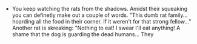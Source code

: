- You keep watching the rats from the shadows. Amidst their squeaking you can definetly make out a couple of words. "This dumb rat family... hoarding all the food in their corner. If it weren't for that strong fellow..." Another rat is skreaking: "Nothing to eat! I swear I'll eat anything! A shame that the dog is guarding the dead humans... They